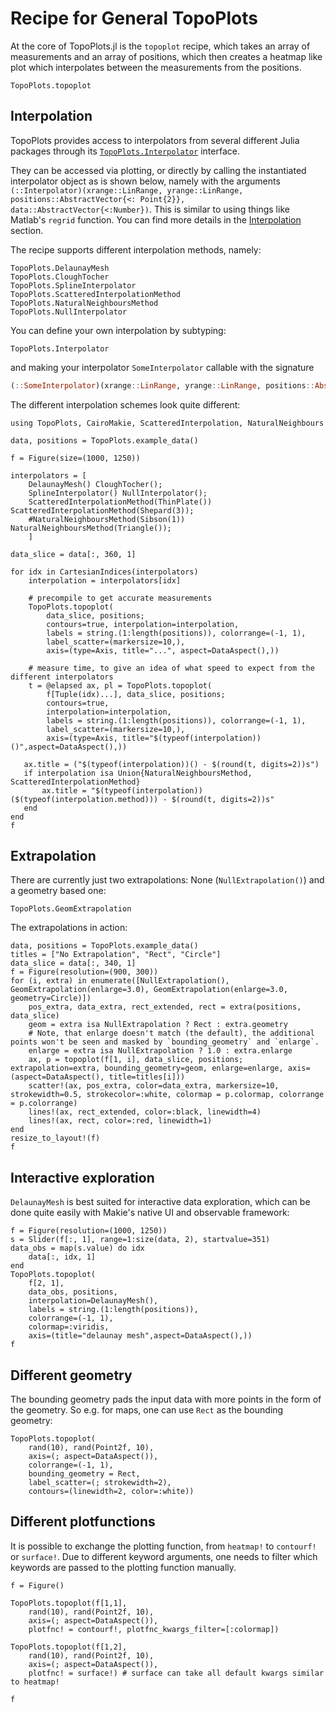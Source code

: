 # Recipe for General TopoPlots


At the core of TopoPlots.jl is the `topoplot` recipe, which takes an array of measurements and an array of positions, which then creates a heatmap like plot which interpolates between the measurements from the positions.

```@docs
TopoPlots.topoplot
```

## Interpolation

TopoPlots provides access to interpolators from several different Julia packages through its [`TopoPlots.Interpolator`](@ref) interface.

They can be accessed via plotting, or directly by calling the instantiated interpolator object as is shown below, namely with the arguments `(::Interpolator)(xrange::LinRange, yrange::LinRange, positions::AbstractVector{<: Point{2}}, data::AbstractVector{<:Number})`.  This is similar to using things like Matlab's `regrid` function.  You can find more details in the [Interpolation](@ref) section.

The recipe supports different interpolation methods, namely:

```@docs
TopoPlots.DelaunayMesh
TopoPlots.CloughTocher
TopoPlots.SplineInterpolator
TopoPlots.ScatteredInterpolationMethod
TopoPlots.NaturalNeighboursMethod
TopoPlots.NullInterpolator
```

You can define your own interpolation by subtyping:

```@docs
TopoPlots.Interpolator
```

and making your interpolator `SomeInterpolator` callable with the signature 
```julia        
(::SomeInterpolator)(xrange::LinRange, yrange::LinRange, positions::AbstractVector{<: Point{2}}, data::AbstractVector{<:Number}; mask=nothing)
```

The different interpolation schemes look quite different:

```@example 1
using TopoPlots, CairoMakie, ScatteredInterpolation, NaturalNeighbours

data, positions = TopoPlots.example_data()

f = Figure(size=(1000, 1250))

interpolators = [
    DelaunayMesh() CloughTocher();
    SplineInterpolator() NullInterpolator();
    ScatteredInterpolationMethod(ThinPlate()) ScatteredInterpolationMethod(Shepard(3));
    #NaturalNeighboursMethod(Sibson(1)) NaturalNeighboursMethod(Triangle());
    ]

data_slice = data[:, 360, 1]

for idx in CartesianIndices(interpolators)
    interpolation = interpolators[idx]

    # precompile to get accurate measurements
    TopoPlots.topoplot(
        data_slice, positions;
        contours=true, interpolation=interpolation,
        labels = string.(1:length(positions)), colorrange=(-1, 1),
        label_scatter=(markersize=10,),
        axis=(type=Axis, title="...", aspect=DataAspect(),))

    # measure time, to give an idea of what speed to expect from the different interpolators
    t = @elapsed ax, pl = TopoPlots.topoplot(
        f[Tuple(idx)...], data_slice, positions;
        contours=true,
        interpolation=interpolation,
        labels = string.(1:length(positions)), colorrange=(-1, 1),
        label_scatter=(markersize=10,),
        axis=(type=Axis, title="$(typeof(interpolation))()",aspect=DataAspect(),))

   ax.title = ("$(typeof(interpolation))() - $(round(t, digits=2))s")
   if interpolation isa Union{NaturalNeighboursMethod, ScatteredInterpolationMethod}
       ax.title = "$(typeof(interpolation))($(typeof(interpolation.method))) - $(round(t, digits=2))s"
   end
end
f
```

## Extrapolation

There are currently just two extrapolations: None (`NullExtrapolation()`) and a geometry based one:

```@docs
TopoPlots.GeomExtrapolation
```

The extrapolations in action:

```@example 1
data, positions = TopoPlots.example_data()
titles = ["No Extrapolation", "Rect", "Circle"]
data_slice = data[:, 340, 1]
f = Figure(resolution=(900, 300))
for (i, extra) in enumerate([NullExtrapolation(), GeomExtrapolation(enlarge=3.0), GeomExtrapolation(enlarge=3.0, geometry=Circle)])
    pos_extra, data_extra, rect_extended, rect = extra(positions, data_slice)
    geom = extra isa NullExtrapolation ? Rect : extra.geometry
    # Note, that enlarge doesn't match (the default), the additional points won't be seen and masked by `bounding_geometry` and `enlarge`.
    enlarge = extra isa NullExtrapolation ? 1.0 : extra.enlarge
    ax, p = topoplot(f[1, i], data_slice, positions; extrapolation=extra, bounding_geometry=geom, enlarge=enlarge, axis=(aspect=DataAspect(), title=titles[i]))
    scatter!(ax, pos_extra, color=data_extra, markersize=10, strokewidth=0.5, strokecolor=:white, colormap = p.colormap, colorrange = p.colorrange)
    lines!(ax, rect_extended, color=:black, linewidth=4)
    lines!(ax, rect, color=:red, linewidth=1)
end
resize_to_layout!(f)
f
```


## Interactive exploration

`DelaunayMesh` is best suited for interactive data exploration, which can be done quite easily with Makie's native UI and observable framework:

```@example 1
f = Figure(resolution=(1000, 1250))
s = Slider(f[:, 1], range=1:size(data, 2), startvalue=351)
data_obs = map(s.value) do idx
    data[:, idx, 1]
end
TopoPlots.topoplot(
    f[2, 1],
    data_obs, positions,
    interpolation=DelaunayMesh(),
    labels = string.(1:length(positions)),
    colorrange=(-1, 1),
    colormap=:viridis,
    axis=(title="delaunay mesh",aspect=DataAspect(),))
f
```

## Different geometry

The bounding geometry pads the input data with more points in the form of the geometry.
So e.g. for maps, one can use `Rect` as the bounding geometry:

```@example 1
TopoPlots.topoplot(
    rand(10), rand(Point2f, 10),
    axis=(; aspect=DataAspect()),
    colorrange=(-1, 1),
    bounding_geometry = Rect,
    label_scatter=(; strokewidth=2),
    contours=(linewidth=2, color=:white))
```


## Different plotfunctions

It is possible to exchange the plotting function, from `heatmap!` to `contourf!` or `surface!`. Due to different keyword arguments, one needs to filter which keywords are passed to the plotting function manually.

```@example 1
f = Figure()

TopoPlots.topoplot(f[1,1],
    rand(10), rand(Point2f, 10),
    axis=(; aspect=DataAspect()),
    plotfnc! = contourf!, plotfnc_kwargs_filter=[:colormap])

TopoPlots.topoplot(f[1,2],
    rand(10), rand(Point2f, 10),
    axis=(; aspect=DataAspect()),
    plotfnc! = surface!) # surface can take all default kwargs similar to heatmap!

f
        
```
